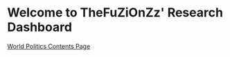 # Welcome to TheFuZiOnZz' Research Dashboard

[World Politics Contents Page](World%20Politics%20Contents%20Page.md)
